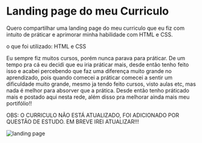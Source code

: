 # Landing page do meu Curriculo

Quero compartilhar uma landing page do meu curriculo que eu fiz com intuito de práticar e aprimorar minha habilidade com HTML e CSS.

o que foi utilizado: HTML e CSS

Eu sempre fiz muitos cursos, porém nunca parava para práticar. De um tempo pra cá eu decidi que eu iria práticar mais, desde então tenho feito isso e acabei percebendo que faz uma diferença muito grande no aprendizado, pois quando comecei a práticar comecei a sentir um dificuldade muito grande, mesmo ja tendo feito cursos, visto aulas etc, mas nada é melhor para absorver que a prática. Desde então tenho práticado mais e postado aqui nesta rede, além disso pra melhorar ainda mais meu portifólio!!

OBS: O CURRICULO NÃO ESTÁ ATUALIZADO, FOI ADICIONADO POR QUESTÃO DE ESTUDO. EM BREVE IREI ATUALIZAR!!!

![landing page](https://user-images.githubusercontent.com/104660636/220457533-fed556c9-e37a-4933-9fda-c455f40a8c13.png)
